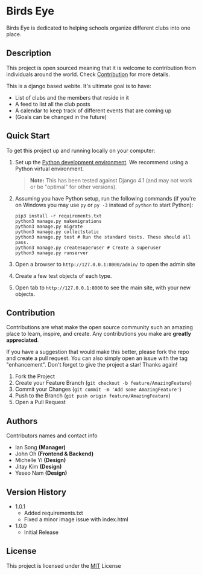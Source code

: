 # Birds Eye

Birds Eye is dedicated to helping schools organize different clubs into one place.

## Description

This project is open sourced meaning that it is welcome to contribution from individuals around the world. Check [Contribution](#Contribution) for more details.

This is a django based webite. It's ultimate goal is to have:
* List of clubs and the members that reside in it
* A feed to list all the club posts
* A calendar to keep track of different events that are coming up
* (Goals can be changed in the future)

## Quick Start

To get this project up and running locally on your computer:
1. Set up the [Python development environment](https://developer.mozilla.org/en-US/docs/Learn/Server-side/Django/development_environment).
   We recommend using a Python virtual environment.
   > **Note:** This has been tested against Django 4.1 (and may not work or be "optimal" for other versions).
1. Assuming you have Python setup, run the following commands (if you're on Windows you may use `py` or `py -3` instead of `python` to start Python):
   ```
   pip3 install -r requirements.txt
   python3 manage.py makemigrations
   python3 manage.py migrate
   python3 manage.py collectstatic
   python3 manage.py test # Run the standard tests. These should all pass.
   python3 manage.py createsuperuser # Create a superuser
   python3 manage.py runserver
   ```

1. Open a browser to `http://127.0.0.1:8000/admin/` to open the admin site
1. Create a few test objects of each type.
1. Open tab to `http://127.0.0.1:8000` to see the main site, with your new objects.

## Contribution

Contributions are what make the open source community such an amazing place to learn, inspire, and create. Any contributions you make are **greatly appreciated**.

If you have a suggestion that would make this better, please fork the repo and create a pull request. You can also simply open an issue with the tag "enhancement".
Don't forget to give the project a star! Thanks again!

1. Fork the Project
2. Create your Feature Branch (`git checkout -b feature/AmazingFeature`)
3. Commit your Changes (`git commit -m 'Add some AmazingFeature'`)
4. Push to the Branch (`git push origin feature/AmazingFeature`)
5. Open a Pull Request

## Authors

Contributors names and contact info

* Ian Song **(Manager)**
* John Oh **(Frontend & Backend)**
* Michelle Yi **(Design)**
* Jitay Kim **(Design)**
* Yeseo Nam **(Design)**

## Version History

* 1.0.1
   * Added requirements.txt
   * Fixed a minor image issue with index.html
* 1.0.0
    * Initial Release

## License

This project is licensed under the [MIT](https://opensource.org/licenses/MIT) License

